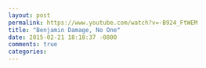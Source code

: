 ```yaml
---
layout: post
permalink: https://www.youtube.com/watch?v=-B924_FtWEM
title: "Benjamin Damage, No One"
date: 2015-02-21 18:18:37 -0800
comments: true
categories: 
---
```

